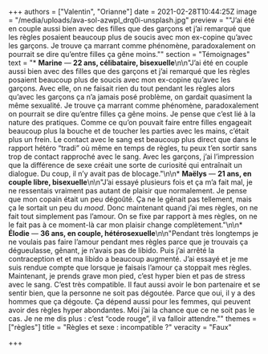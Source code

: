 +++
authors = ["Valentin", "Orianne"]
date = 2021-02-28T10:44:25Z
image = "/media/uploads/ava-sol-azwpl_drq0i-unsplash.jpg"
preview = "\"J’ai été en couple aussi bien avec des filles que des garçons et j’ai remarqué que les règles posaient beaucoup plus de soucis avec mon ex-copine qu’avec les garçons. Je trouve ça marrant comme phénomène, paradoxalement on pourrait se dire qu’entre filles ça gêne moins.\""
section = "Témoignages"
text = "* **Marine** — **22 ans, célibataire, bisexuelle**\n\n\"J’ai été en couple aussi bien avec des filles que des garçons et j’ai remarqué que les règles posaient beaucoup plus de soucis avec mon ex-copine qu’avec les garçons. Avec elle, on ne faisait rien du tout pendant les règles alors qu’avec les garçons ça n’a jamais posé problème, on gardait quasiment la même sexualité. Je trouve ça marrant comme phénomène, paradoxalement on pourrait se dire qu’entre filles ça gêne moins. Je pense que c’est lié à la nature des pratiques. Comme ce qu’on pouvait faire entre filles engageait beaucoup plus la bouche et de toucher les parties avec les mains, c’était plus un frein. Le contact avec le sang est beaucoup plus direct que dans le rapport hétéro “tradi” où même en temps de règles, tu peux t’en sortir sans trop de contact rapproché avec le sang. Avec les garçons, j’ai l’impression que la différence de sexe créait une sorte de curiosité qui entraînait un dialogue. Du coup, il n’y avait pas de blocage.\"\n\n* **Maëlys** — **21 ans, en couple libre, bisexuelle**\n\n\"J’ai essayé plusieurs fois et ça m’a fait mal, je ne ressentais vraiment pas autant de plaisir que normalement. Je pense que mon copain était un peu dégoûté. Ça ne le gênait pas tellement, mais ça le sortait un peu du _mood_. Donc maintenant quand j’ai mes règles, on ne fait tout simplement pas l’amour. On se fixe par rapport à mes règles, on ne le fait pas à ce moment-là car mon plaisir change complètement.\"\n\n* **Élodie** — **36 ans, en couple, hétérosexuelle**\n\n\"Pendant très longtemps je ne voulais pas faire l’amour pendant mes règles parce que je trouvais ça dégueulasse, gênant, je n’avais pas de libido. Puis j’ai arrêté la contraception et et ma libido a beaucoup augmenté. J’ai essayé et je me suis rendue compte que lorsque je faisais l’amour ça stoppait mes règles. Maintenant, je prends grave mon pied, c’est hyper bien et pas de stress avec le sang. C’est très compatible. Il faut aussi avoir le bon partenaire et se sentir bien, que la personne ne soit pas dégoutée. Parce que oui, il y a des hommes que ça dégoute. Ça dépend aussi pour les femmes, qui peuvent avoir des règles hyper abondantes. Moi j’ai la chance que ce ne soit pas le cas. Je ne me dis plus&nbsp;: c’est “code rouge”, il va falloir attendre.\""
themes = ["règles"]
title = "Règles et sexe&nbsp;: incompatible&nbsp;?"
veracity = "Faux"

+++
